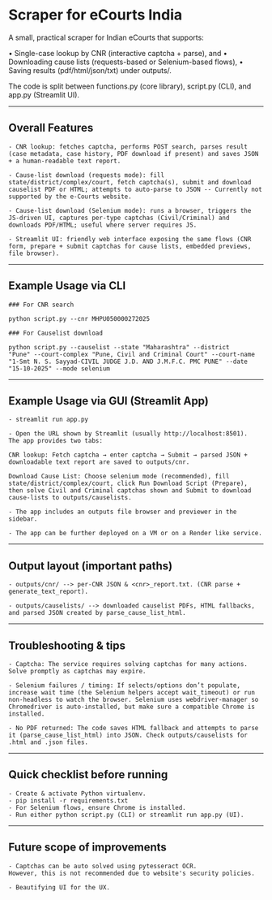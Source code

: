 # Scraper for eCourts India

A small, practical scraper for Indian eCourts that supports:

• Single-case lookup by CNR (interactive captcha + parse), and
• Downloading cause lists (requests-based or Selenium-based flows),
• Saving results (pdf/html/json/txt) under outputs/.

The code is split between functions.py (core library), script.py (CLI), and app.py (Streamlit UI).

---

## Overall Features

    - CNR lookup: fetches captcha, performs POST search, parses result (case metadata, case history, PDF download if present) and saves JSON + a human-readable text report.

    - Cause-list download (requests mode): fill state/district/complex/court, fetch captcha(s), submit and download causelist PDF or HTML; attempts to auto-parse to JSON -- Currently not supported by the e-Courts website.

    - Cause-list download (Selenium mode): runs a browser, triggers the JS-driven UI, captures per-type captchas (Civil/Criminal) and downloads PDF/HTML; useful where server requires JS.

    - Streamlit UI: friendly web interface exposing the same flows (CNR form, prepare + submit captchas for cause lists, embedded previews, file browser).

---

## Example Usage via CLI

    ### For CNR search

    python script.py --cnr MHPU050000272025

    ### For Causelist download
    
    python script.py --causelist --state "Maharashtra" --district 
    "Pune" --court-complex "Pune, Civil and Criminal Court" --court-name "1-Smt N. S. Sayyad-CIVIL JUDGE J.D. AND J.M.F.C. PMC PUNE" --date "15-10-2025" --mode selenium 

---

## Example Usage via GUI (Streamlit App)

    - streamlit run app.py

    - Open the URL shown by Streamlit (usually http://localhost:8501). 
    The app provides two tabs:

    CNR lookup: Fetch captcha → enter captcha → Submit → parsed JSON + downloadable text report are saved to outputs/cnr.

    Download Cause List: Choose selenium mode (recommended), fill state/district/complex/court, click Run Download Script (Prepare), then solve Civil and Criminal captchas shown and Submit to download cause-lists to outputs/causelists. 
    
    - The app includes an outputs file browser and previewer in the sidebar.

    - The app can be further deployed on a VM or on a Render like service.

---

## Output layout (important paths)

    - outputs/cnr/ --> per-CNR JSON & <cnr>_report.txt. (CNR parse + generate_text_report).

    - outputs/causelists/ --> downloaded causelist PDFs, HTML fallbacks, and parsed JSON created by parse_cause_list_html.


---

## Troubleshooting & tips

    - Captcha: The service requires solving captchas for many actions. 
    Solve promptly as captchas may expire.

    - Selenium failures / timing: If selects/options don’t populate, increase wait time (the Selenium helpers accept wait_timeout) or run non-headless to watch the browser. Selenium uses webdriver-manager so Chromedriver is auto-installed, but make sure a compatible Chrome is installed.

    - No PDF returned: The code saves HTML fallback and attempts to parse it (parse_cause_list_html) into JSON. Check outputs/causelists for .html and .json files.

---

## Quick checklist before running

    - Create & activate Python virtualenv.
    - pip install -r requirements.txt
    - For Selenium flows, ensure Chrome is installed.
    - Run either python script.py (CLI) or streamlit run app.py (UI).


---

## Future scope of improvements

    - Captchas can be auto solved using pytesseract OCR.
    However, this is not recommended due to website's security policies.

    - Beautifying UI for the UX.
